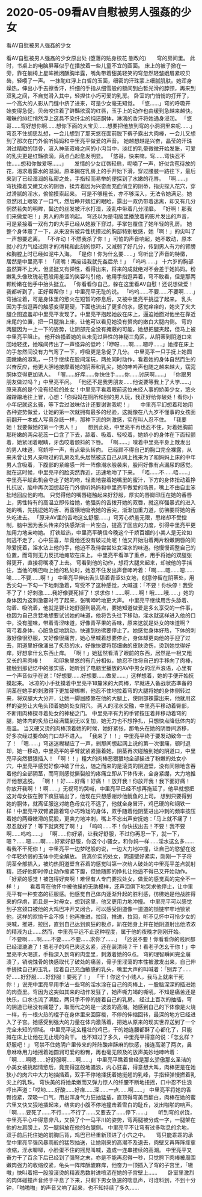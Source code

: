 # 2020-05-09看AV自慰被男人强姦的少女



看AV自慰被男人强姦的少女



看AV自慰被男人强姦的少女原出处 (堕落的贴身校花 删改的)　　穹的房间里。  此时，书桌上的电脑屏幕似乎在播放着一些儿童不宜的画面。  床上的被子掀在一旁，靠在躺椅上星眸微闭酥胸半露，嘴角带着甜美轻笑的穹忽然轻皱娥眉紧咬贝齿，轻嘤了一声。  一抹酡红浮上白皙的玉面，细密的汗珠蒙上细腻肌肤。她浑身燥热，伸出小手去擦香汗，纤细的手指从细雪般的额间到白皙光滑的脖颈，再来到双乳之间，不自觉滑入其中，轻捏住小巧可爱的乳房。  卧室的门悄悄的打开了，一个高大的人影从门缝中挤了进来，可是少女毫无知觉。  「悠……」穹的呼吸开始变得急促，贝齿咬住着了鲜豔欲滴的红唇，玉手上的动作也由缓到急越来越快。暧昧的绯红悄然浮上这具不染纤尘的纯洁胴体，淋漓的香汗将她通身浸润。  「悠哥……穹好想你啊……想你下面的大宝贝……想要把他放到穹的小洞洞里来呢……」穹忍不住胡思乱想，一会儿想到了那天悠在面前脱下裤子露出大肉棒，一会儿又想到了那次在门外偷听妈妈和中里亮平做爱的声音。  她越想越是兴奋，晶莹的汗珠滑过精緻的锁骨，滚入神圣双峰之间的小沟当中，淡红的乳晕微微开始发胀，可爱的乳尖更是红豔欲滴，两点凸起愈发明显。  「悠哥，快来嘛，穹……穹快忍不住……想和你做爱呀……」　　发情的少女红唇轻启，呢喃了一声，好似含苞待放的花，渴求着露水的滋润。原本搁在乳房上的手开始下滑，穿过腰肢一路往下，最后来到了已经湿润的私密之处，手指轻而易举的便探到了水嫩的花唇。  「啊……」穹抚摸着又嫩又水的阴唇，揉弄着因为兴奋而充血俏立的阴蒂，指尖探入花穴，穿过滑腻的淫水，偷偷摸索起来。  可是不够粗长，亦不够深入，无法令她满足。她忽然闭上眼吸了一口气，然后睁开嫣红的眼睑，露出一双仍带着迷离，却又有几分惘然若失的明眸，鬓边的丝发被汗水打湿，淩乱中带着几分淫靡。  「好啊！那我们来做爱吧！」男人的声音响起。  穹还以为是电脑里播放着的影片发出的声音，可是紧接着一双有力的大手已经从她腋下穿过，手掌包覆住了她年轻的乳房。  她整个身体震了一下，从来没有被异性抚摸过的胸部特别敏感，她「啊！」的尖叫了一声想要逃离。  「不许动！不然我杀了你！」可怕的声音响起，她不敢动，原本就小的力气经过刚才的消耗和此刻的惊吓，又减弱了好几分，传到男人有力的臂膀和胸膛上时已经如泥牛入海。  「是你！你为什幺要……」穹听出了声音的特徵，居然是中里亮平！  「闭嘴！再废话我就先姦后杀！」  「呜呜……」  十六岁的胸部虽然算不上大，但坚挺又有弹性，看得出来，将来的成就绝对不会差于她妈妈。粉嫩乳头像玫瑰花苞般用羞涩的笑容勾引他，他用手指逗弄着，穹不敢看，但是那两颗粉嫩在他手中抬头挺立。  「你看看你自己，躲在这里看AV自慰！还说想做爱！我都听到了，正好帮帮你！」中里亮平无耻的说。  「呜呜……不要……不要啊……」穹抽泣着，可是身体里的慾火在短暂的停息后，又被中里亮平挑逗了起来。  乳头因为手指逗弄的触感变得更硬，下面也流出了更多的水，感觉痒痒的，她夹了夹大腿企图遮羞却中里亮平发现了。中里亮平抱起她放在床上，逼迫她面对他坐在靠近床尾的位置，把一只腿抬上床，让他可以看见她没有赘肉的嫩白大腿内侧。  穹的两腿因为一上一下的姿势，让阴部完全没有掩蔽的可能，她想把腿夹起，但马上被中里亮平阻止。  他开始搔着她的从未见过异性的神秘三角区，从阴蒂到阴道口来回地轻抚，她喉间传出了一声怪异的低吟：「咿呀……啊……嗯哼……」她撑在床上的手忽然间没有力气弯了一下，呼吸更是急促了几分。  中里亮平一只手抚上她圆圆嫩嫩的淑乳，一只手继续在股间淫玩，两处同时动作，看着她的身体自然而生的兴奋反应，他更大胆地按摩着她的阴蒂和乳尖，她的呻吟声也随之越来越大，窈窕胴体变得更加诱人。  「喔……好痒……你快住手……你……讨厌啊……」  「你跟男朋友做过吗？」中里亮平问。  「他还不是我男朋友……他说要等我上了大学……」  原来真的是个没有经验的处女！中里亮平看着眼前这位未经人事的娇美少女，慾火蹭蹭蹭地往上冒，心想：「你妈妈在厕所和别的男人玩，我正好给你破处！看你小小年纪就这幺骚，等下尝过滋味估计还要谢谢我呢！」　　中里亮平幻想着和她用各种姿势做爱，让她的第一次就拥有最多的经验，这就像在八九岁不懂事的女孩面前翻开一本成人写真杂誌一样，那种下流的刺激感，实在叫人忍不住。  「我要她！我要做她的第一个男人！」　　想到此处，中里亮平再也忍不住，对着她胸前那粉嫩的两朵花蕊一口含了下去，舔着、吸着、轻咬着，她娇小的身体在下面轻颤着，她紧闭着眼睛，牙齿咬着颤抖的下唇。  「啊……」嗅着中里亮平身上散发出的男人味道，穹娇呼一声，有点晕头转向。  已经顾不得自己的胸口完全裸露，从来未曾让男人亲吻过的乳房及乳头居然被这自己从网上找来为了和妈妈上床的中年男人含吸着，下腹部的紧缩感一阵一阵像潮水般袭来，股间好像有点漏尿的感觉。  就在这时候，中里亮平的脸突然靠近，迅速地吻了下来。  「唔……不……唔……」　　中里亮平趁此机会夺走了她的吻，轻柔地尝着她嘴里的蜜汁，下方的身体扭动着挣扎抗议，脑中再次回想起在门外偷听妈妈和中里亮平做爱的场景，嘴上不由自主笨拙地回应他的吻。  只觉得他的嘴唇碰触起来好舒服，厚实的唇瓣印压在她的香唇上，男性特有的高温立即传给她，他强势的舌拨开她的双唇，就这样强暴式的进入她的嘴，先挑逗她的舌、再蛮横地吸吮她的舌尖，渐渐加重力道，彷彿要将她的舌头吃进去。  「原来AV里的舌吻这幺舒服……」穹芳心娇羞无限，思绪却不受控制，脑中因为舌头传来的快感渐渐一片空白，提高了回应的力度，引得中里亮平更加用力地亲吻她。  打铁趁热，中里亮平确信今晚这个千娇百媚的小美人是无论如何逃不走了，心中狂喜，毕竟他还没有破过处呢！他又开始沿着两片粉嫩阴唇的间隙爱抚着，淫水沾上他的手，他迫不及待尝尝处女淫水的味道。他慢慢调整自己的位置，而穹则无力反抗地瘫软在床上。  中里亮平看準了重点，用手将她的双腿张得更开，直接将嘴凑了上去。  穹看到他的动作，想将大腿夹起来，却被他的手挡住，当他的嘴巴吻上她的私处时，她忍不住发出声音呻吟着：「啊……嗯……嗯……唉……不要……啊！」  中里亮平伸出舌头舔着青涩处女地，刻意停留在阴蒂处，用舌尖勾一下勾一下地刺激着，穹受不了这种感觉，大喊道：「不要！你快停！我受不了了！好刺激……我好像要死掉了！求求你！……啊……啊！哦……哦……」她的身体因为这刺激霎时弓了起来，张嘴呻吟地更大声。  中里亮平继续用舌头舔着、勾着、吸吮着，他就是要让她舒服到最高点，要她知道做爱是多幺享受的一件事，也因为自己贪婪地想要试试她的味道，他将舌头往下移动，淫水就这样进入他的口中，没有腥味，带着青涩味道，好像青苹果的香味，原来这就是处女的味道啊？  穹弓着身体，心脏急促地跳动，快速到彷彿要停止了。她感觉身体好热，下体的刺激好像很舒服，又好像很痛苦，她心里喊着想要停止，身体却更向他的手迎了过去，阴道里好像涌出了炙热的水，好像快要将那细嫩的皮肤烫伤，烫到她觉得好痒，好想拿什幺东西止痒。  「啊！」她猛然看清了眼前的东西，居然是一根又粗又长的黑肉棒！　　和印象里悠的有几分相似，她忍不住将自己的手移向了肉棒，接触到那记忆中的胀实感，她听到了电脑里播放的AV中男女的淫声浪语，心里有一个声音似乎在说：「好想要……好想要……做爱……」这样想着，她的手便开始抚摸起来。  冰凉的小手抚摸着中里亮平18釐米的大肉棒，早就进入备战状态準备的阴茎在她手的刺激得下更加硬梆梆，他忍不住地拉着穹的大腿将她的身体侧转过来，将双腿大大分开，让她一脚屈膝靠在他的大腿上，使阴部裸露出来，他就用这样的姿势让大龟头顶着她的处女阴穴。  两人的淫水交融，中里亮平移动着臀部，不断用肉棒探寻着处女的神秘之门。  中里亮平有力的手臂按压着并移动着穹的腿，她体内的炙热已经满载到无以复加，她无力也不想挣扎，只想快点降低体内的高温。  当又硬又烫的肉棒顶着她的时候，她好紧张，那龟头在她的阴唇间游移，好多次经过要命的门口却不进入。  「我来了！！」中里亮平终于要发动致命一击了！  「嗯……」穹迷迷糊糊应了一声，剎那间想起网上说的第一次很痛，顿时退却，她一移动，中里亮平的手臂就紧紧箍着她，阴茎再次碰触到她的阴道口，中里亮平突然狠狠插入！  「啊！！」粗大的肉棒恶狠狠地全部操进了粉嫩的处女小穴，中里亮平感觉好像冲破了什幺，随之而来的是滚烫的阴道壁，没有间隙地含吞着他的全部阴茎，而穹则感觉撕裂般的疼痛立即从下体传来，全身紧绷，大力地推开他想逃脱。  「啊！！好……好痛！好痛！！放开我！你放开我！我下面好痛！你放开我啊！！啊……」无视穹的哭喊，中里亮平已经不想再拖延了，他早就想把这对母女按在胯下疯狂输出了，他现在只想感谢炒他鱿鱼的上司。  想到只要得到她的胴体，就离征服这对绝色母女花不远了，他就全身冒汗，鸡巴硬的和钢铁一样！中里亮平双臂紧箍着穹小巧玲珑的身体，双手随着他阴茎进出冲刺的频率按压着她的两瓣嫩滑的屁股，更卖力地冲刺，嘴上不忘出声安抚她：「马上就不痛了！忍忍就好了！等下就爽死了啊！」  「呜呜……不！你快拔出去！不要！我不要啊……呜呜……」  「啊……你好紧，让我好舒服，不过你再忍一下，就一下，嗯？……嗯……啊……好紧好舒服，你这个小骚女，和你妈一样……淫水这幺多……看我不干死你！」中里亮平一边梦呓般的说，一边大力地冲撞，让自己的慾望在这个年轻娇弱的玉体中完全解放。  货真价实的处女，阴道壁好紧实，刚刚一下子将阴茎全部插入，被灼热阴道壁含吞着的感觉叫第一次给人破处的中里亮平差点就射精，还好他即时停止动作缩紧下腹，但她随即的挣扎让他逼不得已又开始动作。  「好紧的感觉！被包得好爽啊！难怪有人专门要找处女，做爱的感觉真的完全不一样！」　　看着穹在他怀中被他操的无助模样，还声泪俱下地哭求他停止，让中里亮平有一种变态的征服感。他感觉自己体内逐渐升起的胜利感，彷彿她是他战胜得来的俘虏，而且是一对母女，想到这里，他又更用力地冲撞。  中里亮平可以感觉到子宫颈口被他的大鸡巴冲开又闭合，可以感受阴道像一道道的锁链牢牢地锁紧他，这样的欢愉千金不换！他再推进，拉回，推进，拉回，听不见怀中可怜少女的哭喊，推进，拉回，直到自己达到疯狂的极点，趴在她身上并在她阴道射出他浓浓的精液为止……然而，中里亮平远不止这种程度，属于他的夜晚才刚刚开始。  「不要啊……啊……不要……不要……求你了……」  「还说不要！你看看你的贱屄都已经湿漉漉了！把老子的鸡巴夹这幺紧，还在装清纯？干！看老子怎幺干你！」中里亮平大喝道，手指深入到穹的肉壶里，刺激着她的G点。  穹的理智瞬间完全崩溃了，销魂蚀骨的快感取代了破处的痛苦，骨子里淫蕩的本性被激发出来，自己伸手搓揉自己的玉乳，捏着自己充血敏感的乳头，嘴里大声的叫喊着：「别弄了……好……好舒服……好舒服！要死了！」  「干！你这个小贱人，我马上就来干死你！」说完中里亮平用手沾一些穹的淫水涂在自己的肉棒上，一股脑深深的插进她的肉壶里。穹因为这突如其来的动作发狂了，她声嘶力竭的嘶吼，不知是痛苦还是快乐，口水也流了满脸，两只手不停的搓着自己的乳房。  经过上百次的抽插，穹的阴道已经没有痛楚了，取而代之的是一波波的高潮。她感到自己的下体像是火烧一样，有一根火热的棍子在身体里来回穿梭，不停的伸缩回转，最深的地方已经进入了子宫。她感受到强大的力量在体内激荡着，把她从原来的现实世界送到了一个完全未知的领域。  中里亮平这幺粗壮的鸡巴，干的她连腰都酥了心都化了，只能摊在床上让他在无止境的肏干。  也不知过了多久，中里亮平得意的说：「怎幺样？舒服吧！」  穹禁不住她阴户里传来的阵阵酸痒酥麻的快感，接连高潮了两次，鼻息咻咻用力地摇着她圆润可爱的粉臀，再也毫无顾及的放声美妙地呻吟着：「啊……啊嗯……好舒服啊……啊……」  中里亮平瞧着曾经是那幺骄傲那幺圣洁的小美女被挑起情慾后，竟变得这般地骚浪，内心狂喜，得意想大叫，肉棒更是在她狭小的肉穴中大力地抽插着，双手不停地揉抚着她挺翘的乳峰，手指轻弹慢撚着乳尖上的乳珠。  穹快美的将她柔嫩而又弹力惊人的纤腰不断地扭摇，口中忍不住浪哼出声道：「哎哟……好酸……好痒……深……一点……啊……」  中里亮平将她的香臀抱紧，深吸一口气，用出浑身气力狂抽猛插，直顶得穹美目翻白，肉棒在她的蜜穴里又快又狠地插起来，结实的小腹不停地撞击着雪白的耻丘，发出啪啪的响声。  「啊……要死了……不行……不行了……又要去了……停下……」　　听到穹的求饶，中里亮平心中得意非凡，又换了个一马平川的姿势，穹两腿被分成一字，一腿架在他的左肩膀上，另一腿斜放在他的右腿侧。  中里亮平不让穹有过多喘息的余地，双手前后托住她的前胸后背，鸡巴已经重新顶进了小穴之中。　　穹只能乖乖的承受中里亮平强风暴雨般的猛烈抽送，让她刚来的高潮不及退去，肉壁又再阵阵痉挛收缩，淫水唧唧，小脸蛋不住的摇晃叫喊，造成一连串接续的高潮。  中里亮平又奋力干了百余下后已经到了强弩之末，亦是不能再忍得一秒，只觉胯下肉棒被周围嫩肉强力的收缩绞紧，龟头一阵阵酥酸麻痒，他奋力一顶插入了穹的子宫里，「嗷嗷」快叫着把一股股滚烫的精液悉数射进喷洒在她的子宫壁上……　　卧室里激烈的肉体碰撞声音终于平息了下来，只剩下男女急速的喘息声，可谁料到，不到十分钟，「啪啪啪」的声音又响了起来，也不知持续了多久……


